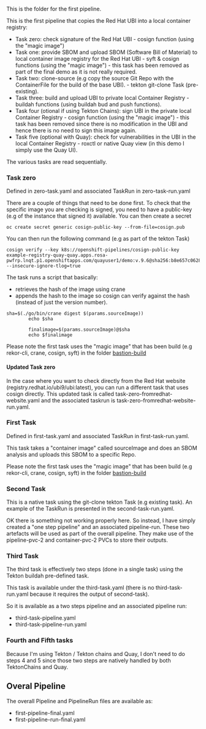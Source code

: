 This is the folder for the first pipeline.

This is the first pipeline that copies the Red Hat UBI into a local container registry:

- Task zero: check signature of the Red Hat UBI - cosign function (using the "magic image")
- Task one: provide SBOM and upload SBOM (Software Bill of Material) to local container image registry for the Red Hat UBI - syft & cosign functions (using the "magic image") - this task has been removed as part of the final demo as it is not really required.
- Task two: clone-source (e.g copy the source Git Repo with the ContainerFile for the build of the base UBI). - tekton git-clone Task (pre-existing).
- Task three: build and upload UBI to private local Container Registry - buildah functions (using buildah bud and push functions).
- Task four (otional if using Tekton Chains): sign UBI in the private local Container Registry - cosign function (using the "magic image") - this task has been removed since there is no modification in the UBI and hence there is no need to sign this image again.
- Task five (optional with Quay): check for vulnerabilities in the UBI in the local Container Registry - roxctl or native Quay view (in this demo I simply use the Quay UI).

The various tasks are read sequentially.

### Task zero

Defined in zero-task.yaml and associated TaskRun in zero-task-run.yaml

There are a couple of things that need to be done first.
To check that the specific image you are checking is signed, you need to have a public-key (e.g of the instance that signed it) available.
You can then create a secret
```
oc create secret generic cosign-public-key --from-file=cosign.pub
```

You can then run the following command (e.g as part of the tekton Task)

```
cosign verify --key k8s://openshift-pipelines/cosign-public-key example-registry-quay-quay.apps.rosa-pwfrp.lnqt.p1.openshiftapps.com/quayuser1/demo:v.9.6@sha256:b8e657c0628a947e8c57616becbdb78f3c3ccbbc4dae27272ffbbd243a04735c --insecure-ignore-tlog=true
```

The task runs a script that basically:
 - retrieves the hash of the image using crane
 - appends the hash to the image so cosign can verify against the hash (instead of just the version number).
  
```
sha=$(./go/bin/crane digest $(params.sourceImage))
        echo $sha

        finalimage=$(params.sourceImage)@$sha
        echo $finalimage
```

Please note the first task uses the "magic image" that has been build (e.g rekor-cli, crane, cosign, syft) in the folder [bastion-build](https://github.com/SimonDelord/UBI-Security/tree/main/bastion-build)

#### Updated Task zero

In the case where you want to check directly from the Red Hat website (registry.redhat.io/ubi9/ubi:latest), you can run a different task that uses cosign directly.
This updated task is called task-zero-fromredhat-website.yaml and the associated taskrun is task-zero-fromredhat-website-run.yaml.


### First Task

Defined in first-task.yaml and associated TaskRun in first-task-run.yaml.

This task takes a "container image" called sourceImage and does an SBOM analysis and uploads this SBOM to a specific Repo.

Please note the first task uses the "magic image" that has been build (e.g rekor-cli, crane, cosign, syft) in the folder [bastion-build](https://github.com/SimonDelord/UBI-Security/tree/main/bastion-build)

### Second Task

This is a native task using the git-clone tekton Task (e.g existing task). 
An example of the TaskRun is presented in the second-task-run.yaml.

OK there is something not working properly here. So instead, I have simply created a "one step  pipeline" and an associated pipeline-run. 
These two artefacts will be used as part of the overall pipeline.
They make use of the pipeline-pvc-2 and container-pvc-2 PVCs to store their outputs.


### Third Task

The third task is effectively two steps (done in a single task) using the Tekton buildah pre-defined task.

This task is available under the third-task.yaml (there is no third-task-run.yaml because it requires the output of second-task).

So it is available as a two steps pipeline and an associated pipeline run:
 - third-task-pipeline.yaml
 - third-task-pipeline-run.yaml

### Fourth and Fifth tasks

Because I'm using Tekton / Tekton chains and Quay, I don't need to do steps 4 and 5 since those two steps are natively handled by both TektonChains and Quay.


## Overal Pipeline

The overall Pipeline and PipelineRun files are available as:
 - first-pipeline-final.yaml
 - first-pipeline-run-final.yaml

